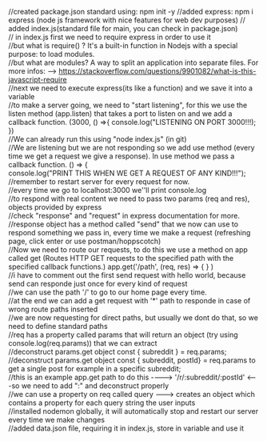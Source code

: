 //created package.json standard using: npm init -y
//added express: npm i express (node js framework with nice features for web dev purposes)
// added index.js(standard file for main, you can check in package.json)  
// in index.js first we need to require express in order to use it  
//but what is require() ? It's a built-in function in Nodejs with a special purpose: to load modules.  
//but what are modules? A way to split an application into separate files. For more infos: -->   https://stackoverflow.com/questions/9901082/what-is-this-javascript-require  
//next we need to execute express(its like a function) and we save it into a variable  
//to make a server going, we need to "start listening", for this we use the listen method (app.listen) that takes a port to listen on and we add a callback function. (3000, () =>{
    console.log("LISTENING ON PORT 3000!!!);
})  
//We can already run this using "node index.js" (in git)  
//We are listening but we are not responding so we add use method (every time we get a request we give a response). In use method we pass a callback function. () => {  
    console.log("PRINT THIS WHEN WE GET A REQUEST OF ANY KIND!!!");  
//remember to restart server for every request for now.  
//every time we go to localhost:3000 we''ll print console.log     
//to respond with real content we need to pass two params (req and res), objects provided by express  
//check "response" and "request" in express documentation for more.  
//response object has a method called "send" that we now can use to respond something we pass  in, every time we make a request (refreshing page, click enter or use postman/hoppscotch)  
//Now we need to route our requests, to do this we use a method on app called get (Routes HTTP GET requests to the specified path with the specified callback functions.) app.get('/path', (req, res) => {  } )  
//i have to comment out the first send request with hello world, because send can responde just once for every kind of request  
//we can use the path '/' to go to our home page every time.  
//at the end we can add a get request with '*' path to responde in case of wrong route paths inserted  
//we are now requesting for direct paths, but usually we dont do that, so we need to define standard paths  
//req has a property called params that will return an object (try using console.log(req.params)) that we can extract   
//deconstruct params.get object const { subreddit } = req.params;  
//deconstruct params.get object const { subreddit, postId} = req.params to get a single post for example in a specific subreddit;  
//this is an example app.get path to do this ----> '/r/:subreddit/:postId'  <---so we need to add ":" and deconstruct properly  
//we can use a property on req called query ---> creates an object which contains a property for each query string the user inputs  
//installed nodemon globally, it will automatically stop and restart our server every time we make changes  
//added data.json file, requiring it in index.js, store in variable and use it   








